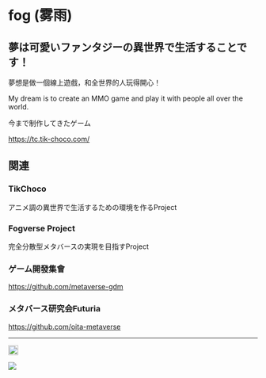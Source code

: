 # fog (雾雨)
## 夢は可愛いファンタジーの異世界で生活することです！
夢想是做一個線上遊戲，和全世界的人玩得開心！

My dream is to create an MMO game and play it with people all over the world.

今まで制作してきたゲーム

https://tc.tik-choco.com/

## 関連
### TikChoco
アニメ調の異世界で生活するための環境を作るProject

### Fogverse Project
完全分散型メタバースの実現を目指すProject

### ゲーム開發集會
https://github.com/metaverse-gdm

### メタバース研究会Futuria
https://github.com/oita-metaverse

---

<p align="left">  
<!--   <a href="http://twitter.com/zs_fog">
    <img height="20" src="https://img.shields.io/twitter/follow/zs_fog?label=Twitter&logo=twitter&style=flat" />
  </a> -->
  <a href="https://github.com/zs_fog">
    <img height="20" src="https://img.shields.io/github/followers/fog-zs?label=follow&logo=github&style=flat" />
  </a>  
</p>

<a href="https://github.com/anuraghazra/github-readme-stats">
  <img align="center" src="https://github-readme-stats.vercel.app/api/top-langs/?username=fog-zs&layout=compact&theme=react", height="auto"/>
</a>

